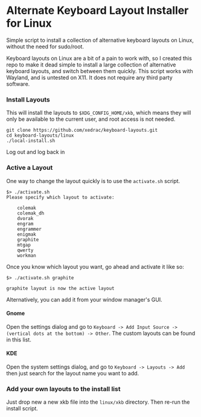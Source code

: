 # Alternate Keyboard Layout Installer for Linux
Simple script to install a collection of alternative keyboard layouts on Linux, without the need for sudo/root.

Keyboard layouts on Linux are a bit of a pain to work with, so I created this repo to make it dead simple to install a large collection of alternative keyboard layouts, and switch between them quickly.
This script works with Wayland, and is untested on X11.  It does not require any third party software.

### Install Layouts
This will install the layouts to `$XDG_CONFIG_HOME/xkb`, which means they will only be available to the current user, and root access is not needed.
```
git clone https://github.com/xedrac/keyboard-layouts.git
cd keyboard-layouts/linux
./local-install.sh
```

Log out and log back in


### Active a Layout

One way to change the layout quickly is to use the `activate.sh` script.
```
$> ./activate.sh
Please specify which layout to activate:

    colemak
    colemak_dh
    dvorak
    engram
    engrammer
    enigmak
    graphite
    mtgap
    qwerty
    workman
```

Once you know which layout you want, go ahead and activate it like so:
```
$> ./activate.sh graphite

graphite layout is now the active layout
```

Alternatively, you can add it from your window manager's GUI.

#### Gnome
Open the settings dialog and go to `Keyboard -> Add Input Source -> (vertical dots at the bottom) -> Other`.  The custom layouts can be found in this list.

#### KDE
Open the system settings dialog, and go to `Keyboard -> Layouts -> Add` then just search for the layout name you want to add.

### Add your own layouts to the install list
Just drop new a new xkb file into the `linux/xkb` directory.  Then re-run the install script.
